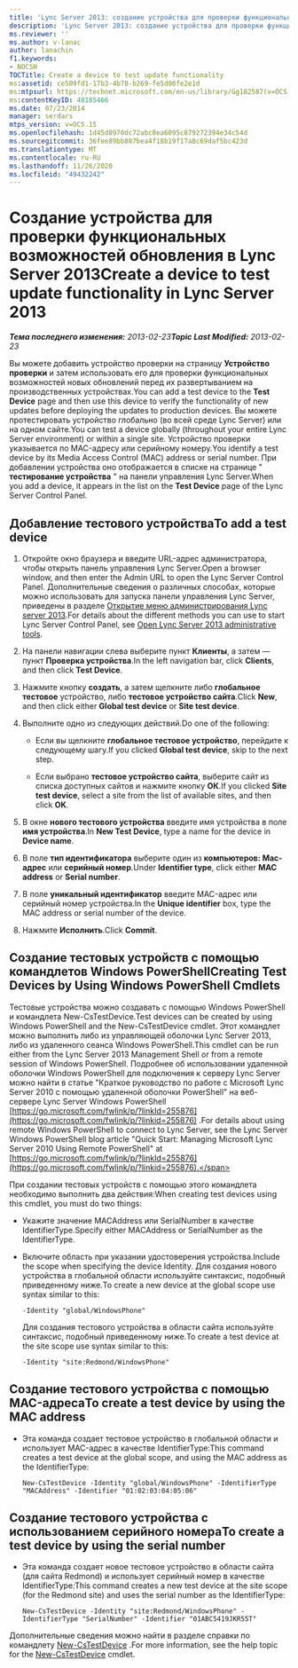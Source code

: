 ```yaml
---
title: 'Lync Server 2013: создание устройства для проверки функциональных возможностей обновления'
description: 'Lync Server 2013: создание устройства для проверки функциональных возможностей обновления.'
ms.reviewer: ''
ms.author: v-lanac
author: lanachin
f1.keywords:
- NOCSH
TOCTitle: Create a device to test update functionality
ms:assetid: ce509fd1-17b3-4b78-b269-fe5d06fe2e1d
ms:mtpsurl: https://technet.microsoft.com/en-us/library/Gg182587(v=OCS.15)
ms:contentKeyID: 48185466
ms.date: 07/23/2014
manager: serdars
mtps_version: v=OCS.15
ms.openlocfilehash: 1d45d8970dc72abc8ea6095c879272394e34c54d
ms.sourcegitcommit: 36fee89bb887bea4f18b19f17a8c69daf5bc423d
ms.translationtype: MT
ms.contentlocale: ru-RU
ms.lasthandoff: 11/26/2020
ms.locfileid: "49432242"
---
```

# <a name="create-a-device-to-test-update-functionality-in-lync-server-2013"></a><span data-ttu-id="1f0c2-103">Создание устройства для проверки функциональных возможностей обновления в Lync Server 2013</span><span class="sxs-lookup"><span data-stu-id="1f0c2-103">Create a device to test update functionality in Lync Server 2013</span></span>

<div data-xmlns="http://www.w3.org/1999/xhtml">

<div class="topic" data-xmlns="http://www.w3.org/1999/xhtml" data-msxsl="urn:schemas-microsoft-com:xslt" data-cs="https://msdn.microsoft.com/">

<div data-asp="https://msdn2.microsoft.com/asp">



</div>

<div id="mainSection">

<div id="mainBody"><span data-ttu-id="1f0c2-104">

<span> </span></span><span class="sxs-lookup"><span data-stu-id="1f0c2-104">

<span> </span></span></span>

<span data-ttu-id="1f0c2-105">_**Тема последнего изменения:** 2013-02-23_</span><span class="sxs-lookup"><span data-stu-id="1f0c2-105">_**Topic Last Modified:** 2013-02-23_</span></span>

<span data-ttu-id="1f0c2-106">Вы можете добавить устройство проверки на страницу **Устройство проверки** и затем использовать его для проверки функциональных возможностей новых обновлений перед их развертыванием на производственных устройствах.</span><span class="sxs-lookup"><span data-stu-id="1f0c2-106">You can add a test device to the **Test Device** page and then use this device to verify the functionality of new updates before deploying the updates to production devices.</span></span> <span data-ttu-id="1f0c2-107">Вы можете протестировать устройство глобально (во всей среде Lync Server) или на одном сайте.</span><span class="sxs-lookup"><span data-stu-id="1f0c2-107">You can test a device globally (throughout your entire Lync Server environment) or within a single site.</span></span> <span data-ttu-id="1f0c2-108">Устройство проверки указывается по MAC-адресу или серийному номеру.</span><span class="sxs-lookup"><span data-stu-id="1f0c2-108">You identify a test device by its Media Access Control (MAC) address or serial number.</span></span> <span data-ttu-id="1f0c2-109">При добавлении устройства оно отображается в списке на странице " **тестирование устройства** " на панели управления Lync Server.</span><span class="sxs-lookup"><span data-stu-id="1f0c2-109">When you add a device, it appears in the list on the **Test Device** page of the Lync Server Control Panel.</span></span>

<div>

## <a name="to-add-a-test-device"></a><span data-ttu-id="1f0c2-110">Добавление тестового устройства</span><span class="sxs-lookup"><span data-stu-id="1f0c2-110">To add a test device</span></span>

1.  <span data-ttu-id="1f0c2-111">Откройте окно браузера и введите URL-адрес администратора, чтобы открыть панель управления Lync Server.</span><span class="sxs-lookup"><span data-stu-id="1f0c2-111">Open a browser window, and then enter the Admin URL to open the Lync Server Control Panel.</span></span> <span data-ttu-id="1f0c2-112">Дополнительные сведения о различных способах, которые можно использовать для запуска панели управления Lync Server, приведены в разделе [Открытие меню администрирования Lync server 2013](lync-server-2013-open-lync-server-administrative-tools.md).</span><span class="sxs-lookup"><span data-stu-id="1f0c2-112">For details about the different methods you can use to start Lync Server Control Panel, see [Open Lync Server 2013 administrative tools](lync-server-2013-open-lync-server-administrative-tools.md).</span></span>

2.  <span data-ttu-id="1f0c2-113">На панели навигации слева выберите пункт **Клиенты**, а затем — пункт **Проверка устройства**.</span><span class="sxs-lookup"><span data-stu-id="1f0c2-113">In the left navigation bar, click **Clients**, and then click **Test Device**.</span></span>

3.  <span data-ttu-id="1f0c2-114">Нажмите кнопку **создать**, а затем щелкните либо **глобальное тестовое** устройство, либо **тестовое устройство сайта**.</span><span class="sxs-lookup"><span data-stu-id="1f0c2-114">Click **New**, and then click either **Global test device** or **Site test device**.</span></span>

4.  <span data-ttu-id="1f0c2-115">Выполните одно из следующих действий.</span><span class="sxs-lookup"><span data-stu-id="1f0c2-115">Do one of the following:</span></span>
    
      - <span data-ttu-id="1f0c2-116">Если вы щелкните **глобальное тестовое устройство**, перейдите к следующему шагу.</span><span class="sxs-lookup"><span data-stu-id="1f0c2-116">If you clicked **Global test device**, skip to the next step.</span></span>
    
      - <span data-ttu-id="1f0c2-117">Если выбрано **тестовое устройство сайта**, выберите сайт из списка доступных сайтов и нажмите кнопку **ОК**.</span><span class="sxs-lookup"><span data-stu-id="1f0c2-117">If you clicked **Site test device**, select a site from the list of available sites, and then click **OK**.</span></span>

5.  <span data-ttu-id="1f0c2-118">В окне **нового тестового устройства** введите имя устройства в поле **имя устройства**.</span><span class="sxs-lookup"><span data-stu-id="1f0c2-118">In **New Test Device**, type a name for the device in **Device name**.</span></span>

6.  <span data-ttu-id="1f0c2-119">В поле **тип идентификатора** выберите один из **компьютеров: Mac-адрес** или **серийный номер**.</span><span class="sxs-lookup"><span data-stu-id="1f0c2-119">Under **Identifier type**, click either **MAC address** or **Serial number**.</span></span>

7.  <span data-ttu-id="1f0c2-120">В поле **уникальный идентификатор** введите MAC-адрес или серийный номер устройства.</span><span class="sxs-lookup"><span data-stu-id="1f0c2-120">In the **Unique identifier** box, type the MAC address or serial number of the device.</span></span>

8.  <span data-ttu-id="1f0c2-121">Нажмите **Исполнить**.</span><span class="sxs-lookup"><span data-stu-id="1f0c2-121">Click **Commit**.</span></span>

</div>

<div>

## <a name="creating-test-devices-by-using-windows-powershell-cmdlets"></a><span data-ttu-id="1f0c2-122">Создание тестовых устройств с помощью командлетов Windows PowerShell</span><span class="sxs-lookup"><span data-stu-id="1f0c2-122">Creating Test Devices by Using Windows PowerShell Cmdlets</span></span>

<span data-ttu-id="1f0c2-123">Тестовые устройства можно создавать с помощью Windows PowerShell и командлета New-CsTestDevice.</span><span class="sxs-lookup"><span data-stu-id="1f0c2-123">Test devices can be created by using Windows PowerShell and the New-CsTestDevice cmdlet.</span></span> <span data-ttu-id="1f0c2-124">Этот командлет можно выполнить либо из управляющей оболочки Lync Server 2013, либо из удаленного сеанса Windows PowerShell.</span><span class="sxs-lookup"><span data-stu-id="1f0c2-124">This cmdlet can be run either from the Lync Server 2013 Management Shell or from a remote session of Windows PowerShell.</span></span> <span data-ttu-id="1f0c2-125">Подробнее об использовании удаленной оболочки Windows PowerShell для подключения к серверу Lync Server можно найти в статье "Краткое руководство по работе с Microsoft Lync Server 2010 с помощью удаленной оболочки PowerShell" на веб-сервере Lync Server Windows PowerShell [https://go.microsoft.com/fwlink/p/?linkId=255876](https://go.microsoft.com/fwlink/p/?linkid=255876) .</span><span class="sxs-lookup"><span data-stu-id="1f0c2-125">For details about using remote Windows PowerShell to connect to Lync Server, see the Lync Server Windows PowerShell blog article "Quick Start: Managing Microsoft Lync Server 2010 Using Remote PowerShell" at [https://go.microsoft.com/fwlink/p/?linkId=255876](https://go.microsoft.com/fwlink/p/?linkid=255876).</span></span>

<span data-ttu-id="1f0c2-126">При создании тестовых устройств с помощью этого командлета необходимо выполнить два действия:</span><span class="sxs-lookup"><span data-stu-id="1f0c2-126">When creating test devices using this cmdlet, you must do two things:</span></span>

  - <span data-ttu-id="1f0c2-127">Укажите значение MACAddress или SerialNumber в качестве IdentifierType.</span><span class="sxs-lookup"><span data-stu-id="1f0c2-127">Specify either MACAddress or SerialNumber as the IdentifierType.</span></span>

  - <span data-ttu-id="1f0c2-128">Включите область при указании удостоверения устройства.</span><span class="sxs-lookup"><span data-stu-id="1f0c2-128">Include the scope when specifying the device Identity.</span></span> <span data-ttu-id="1f0c2-129">Для создания нового устройства в глобальной области используйте синтаксис, подобный приведенному ниже.</span><span class="sxs-lookup"><span data-stu-id="1f0c2-129">To create a new device at the global scope use syntax similar to this:</span></span>
    
        -Identity "global/WindowsPhone"
    
    <span data-ttu-id="1f0c2-130">Для создания тестового устройства в области сайта используйте синтаксис, подобный приведенному ниже.</span><span class="sxs-lookup"><span data-stu-id="1f0c2-130">To create a test device at the site scope use syntax similar to this:</span></span>
    
        -Identity "site:Redmond/WindowsPhone"

<div>

## <a name="to-create-a-test-device-by-using-the-mac-address"></a><span data-ttu-id="1f0c2-131">Создание тестового устройства с помощью MAC-адреса</span><span class="sxs-lookup"><span data-stu-id="1f0c2-131">To create a test device by using the MAC address</span></span>

  - <span data-ttu-id="1f0c2-132">Эта команда создает тестовое устройство в глобальной области и использует MAC-адрес в качестве IdentifierType:</span><span class="sxs-lookup"><span data-stu-id="1f0c2-132">This command creates a test device at the global scope, and using the MAC address as the IdentifierType:</span></span>
    
        New-CsTestDevice -Identity "global/WindowsPhone" -IdentifierType "MACAddress" -Identifier "01:02:03:04:05:06"

</div>

<div>

## <a name="to-create-a-test-device-by-using-the-serial-number"></a><span data-ttu-id="1f0c2-133">Создание тестового устройства с использованием серийного номера</span><span class="sxs-lookup"><span data-stu-id="1f0c2-133">To create a test device by using the serial number</span></span>

  - <span data-ttu-id="1f0c2-134">Эта команда создает новое тестовое устройство в области сайта (для сайта Redmond) и использует серийный номер в качестве IdentifierType:</span><span class="sxs-lookup"><span data-stu-id="1f0c2-134">This command creates a new test device at the site scope (for the Redmond site) and uses the serial number as the IdentifierType:</span></span>
    
        New-CsTestDevice -Identity "site:Redmond/WindowsPhone" -IdentifierType "SerialNumber" -Identifier "01ABC5419JKR55T"

</div>

<span data-ttu-id="1f0c2-135">Дополнительные сведения можно найти в разделе справки по командлету [New-CsTestDevice](https://docs.microsoft.com/powershell/module/skype/New-CsTestDevice) .</span><span class="sxs-lookup"><span data-stu-id="1f0c2-135">For more information, see the help topic for the [New-CsTestDevice](https://docs.microsoft.com/powershell/module/skype/New-CsTestDevice) cmdlet.</span></span>

<span data-ttu-id="1f0c2-136"></div>

</div>

<span> </span>

</div>

</div>

</span><span class="sxs-lookup"><span data-stu-id="1f0c2-136"></div>

</div>

<span> </span>

</div>

</div>

</span></span></div>

